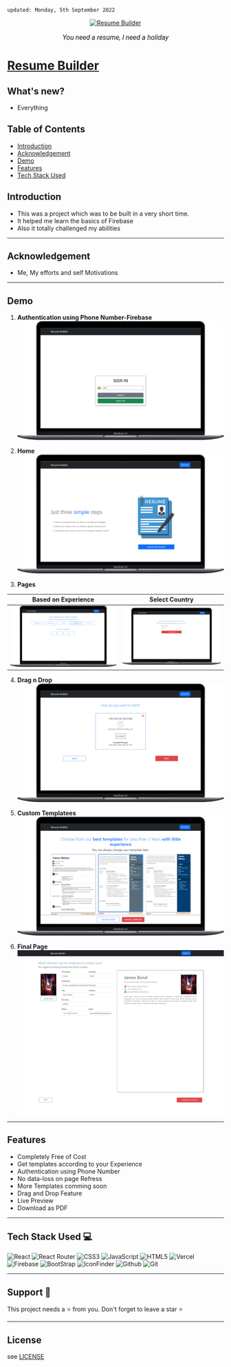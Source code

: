     updated: Monday, 5th September 2022

<div align=center>
    <a href="https://ressume-builder.vercel.app">
        <img width=200 src="assets/logo.ico" alt="Resume Builder">
    </a>
    <p style="font-family: roboto, calibri; font-size:12pt; font-style:italic">You need a resume, I need a holiday</p>
</div>

# [Resume Builder](https://ressume-builder.vercel.app)

## What's new?

-   Everything

## Table of Contents

-   [Introduction](#introduction)
-   [Acknowledgement](#acknowledgement)
-   [Demo](#demo)
-   [Features](#features)
-   [Tech Stack Used](#tech-stack-used-💻)


## Introduction

-   This was a project which was to be built in a very short time.
-   It helped me learn the basics of Firebase
-   Also it totally challenged my abilities

---

## Acknowledgement

-   Me, My efforts and self Motivations

---

## Demo

1. **Authentication using Phone Number-Firebase**
   ![img](./assets/auth.png)

2. **Home**
   ![Home](./assets/home.png)

3. **Pages**

|     **Based on Experience**     |      **Select Country**      |
| :-----------------------------: | :--------------------------: |
| ![img](./assets/Experience.png) | ![img](./assets/country.png) |

4. **Drag n Drop**
   ![Drag n Drop](./assets/drag%20and%20drop.png)

5. **Custom Templatees**
   ![templates](./assets/templates.png)

6. **Final Page**
   ![Contact](./assets/Contact.jpeg)

---

## Features

-   Completely Free of Cost
-   Get templates according to your Experience
-   Authentication using Phone Number
-   No data-loss on page Refress
-   More Templates comming soon
-   Drag and Drop Feature
-   Live Preview
-   Download as PDF

---

## Tech Stack Used 💻

![React](https://img.shields.io/badge/react-%2320232a.svg?style=for-the-badge&logo=react&logoColor=%2361DAFB)
![React Router](https://img.shields.io/badge/React_Router-CA4245?style=for-the-badge&logo=react-router&logoColor=white)
![CSS3](https://img.shields.io/badge/css3-%231572B6.svg?style=for-the-badge&logo=css3&logoColor=white)
![JavaScript](https://img.shields.io/badge/javascript-%23323330.svg?style=for-the-badge&logo=javascript&logoColor=%23F7DF1E)
![HTML5](https://img.shields.io/badge/html5-%23E34F26.svg?style=for-the-badge&logo=html5&logoColor=white)
![Vercel](https://img.shields.io/badge/Vercel-000000?style=for-the-badge&logo=vercel&logoColor=white)
![Firebase](https://img.shields.io/badge/Firebase-039BE5?style=for-the-badge&logo=Firebase&logoColor=white)
![BootStrap](https://img.shields.io/badge/Bootstrap-563D7C?style=for-the-badge&logo=bootstrap&logoColor=white)
![IconFinder](https://img.shields.io/badge/Iconfinder-1A1B1F?style=for-the-badge&logo=Iconfinder&logoColor=white)
![Github](https://img.shields.io/badge/GitHub-100000?style=for-the-badge&logo=github&logoColor=white)
![Git](https://img.shields.io/badge/GIT-E44C30?style=for-the-badge&logo=git&logoColor=white)

---

## Support 🙏

This project needs a ⭐️ from you. Don't forget to leave a star ⭐️

---

## License

see [LICENSE]


[license]: https://github.com/warmachine028/resume-builder/blob/main/LICENSE
[resource]: https://github.com/Envoy-VC/awesome-badges
